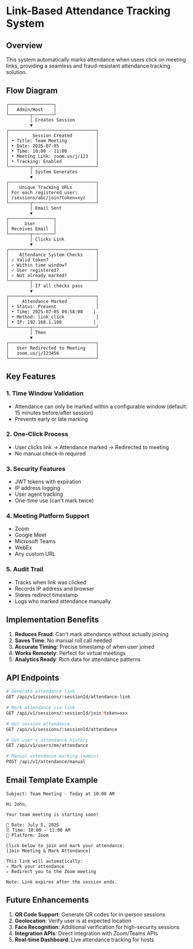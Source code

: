 # Link-Based Attendance Tracking System

## Overview
This system automatically marks attendance when users click on meeting links, providing a seamless and fraud-resistant attendance tracking solution.

## Flow Diagram

```
┌─────────────────┐
│   Admin/Host    │
└────────┬────────┘
         │ Creates Session
         ▼
┌─────────────────────────────────┐
│         Session Created         │
│ • Title: Team Meeting           │
│ • Date: 2025-07-05              │
│ • Time: 10:00 - 11:00           │
│ • Meeting Link: zoom.us/j/123   │
│ • Tracking: Enabled             │
└────────┬────────────────────────┘
         │ System Generates
         ▼
┌─────────────────────────────────┐
│    Unique Tracking URLs         │
│ For each registered user:       │
│ /sessions/abc/join?token=xyz    │
└────────┬────────────────────────┘
         │ Email Sent
         ▼
┌─────────────────┐
│      User       │
│ Receives Email  │
└────────┬────────┘
         │ Clicks Link
         ▼
┌─────────────────────────────────┐
│    Attendance System Checks     │
│ ✓ Valid token?                  │
│ ✓ Within time window?           │
│ ✓ User registered?              │
│ ✓ Not already marked?           │
└────────┬────────────────────────┘
         │ If all checks pass
         ▼
┌─────────────────────────────────┐
│     Attendance Marked           │
│ • Status: Present               │
│ • Time: 2025-07-05 09:58:00    │
│ • Method: link_click            │
│ • IP: 192.168.1.100            │
└────────┬────────────────────────┘
         │ Then
         ▼
┌─────────────────────────────────┐
│   User Redirected to Meeting    │
│   zoom.us/j/123456              │
└─────────────────────────────────┘
```

## Key Features

### 1. **Time Window Validation**
- Attendance can only be marked within a configurable window (default: 15 minutes before/after session)
- Prevents early or late marking

### 2. **One-Click Process**
- User clicks link → Attendance marked → Redirected to meeting
- No manual check-in required

### 3. **Security Features**
- JWT tokens with expiration
- IP address logging
- User agent tracking
- One-time use (can't mark twice)

### 4. **Meeting Platform Support**
- Zoom
- Google Meet
- Microsoft Teams
- WebEx
- Any custom URL

### 5. **Audit Trail**
- Tracks when link was clicked
- Records IP address and browser
- Stores redirect timestamp
- Logs who marked attendance manually

## Implementation Benefits

1. **Reduces Fraud**: Can't mark attendance without actually joining
2. **Saves Time**: No manual roll call needed
3. **Accurate Timing**: Precise timestamp of when user joined
4. **Works Remotely**: Perfect for virtual meetings
5. **Analytics Ready**: Rich data for attendance patterns

## API Endpoints

```bash
# Generate attendance link
GET /api/v1/sessions/:sessionId/attendance-link

# Mark attendance via link
GET /api/v1/sessions/:sessionId/join?token=xxx

# Get session attendance
GET /api/v1/sessions/:sessionId/attendance

# Get user's attendance history
GET /api/v1/users/me/attendance

# Manual attendance marking (admin)
POST /api/v1/attendance/manual
```

## Email Template Example

```
Subject: Team Meeting - Today at 10:00 AM

Hi John,

Your team meeting is starting soon!

📅 Date: July 5, 2025
⏰ Time: 10:00 - 11:00 AM
📍 Platform: Zoom

Click below to join and mark your attendance:
[Join Meeting & Mark Attendance]

This link will automatically:
✓ Mark your attendance
✓ Redirect you to the Zoom meeting

Note: Link expires after the session ends.
```

## Future Enhancements

1. **QR Code Support**: Generate QR codes for in-person sessions
2. **Geolocation**: Verify user is at expected location
3. **Face Recognition**: Additional verification for high-security sessions
4. **Integration APIs**: Direct integration with Zoom/Teams APIs
5. **Real-time Dashboard**: Live attendance tracking for hosts
